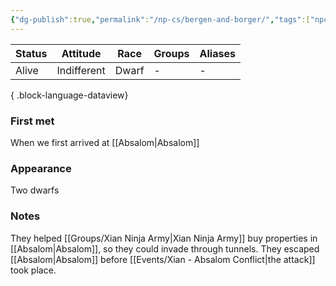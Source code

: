 ```yaml
---
{"dg-publish":true,"permalink":"/np-cs/bergen-and-borger/","tags":["npc"],"dgShowBacklinks":true,"dgShowLocalGraph":true,"noteIcon":"npc","created":"2024-01-06T13:02:26.761+01:00","updated":"2024-01-13T10:24:00.889+01:00"}
---
```


| Status | Attitude    | Race  | Groups | Aliases |
| ------ | ----------- | ----- | ------ | ------- |
| Alive  | Indifferent | Dwarf | \-     | \-      |

{ .block-language-dataview}
### First met
When we first arrived at [[Absalom\|Absalom]]
### Appearance
Two dwarfs
### Notes
They helped [[Groups/Xian Ninja Army\|Xian Ninja Army]] buy properties in [[Absalom\|Absalom]], so they could invade through tunnels. They escaped [[Absalom\|Absalom]] before [[Events/Xian - Absalom Conflict\|the attack]]  took place.